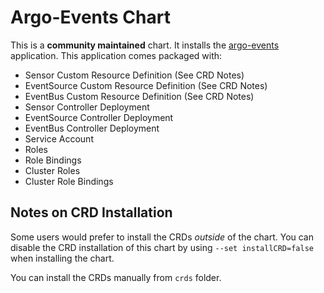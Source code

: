 # Argo-Events Chart

This is a **community maintained** chart. It installs the [argo-events](https://github.com/argoproj/argo-events) application. This application comes packaged with:
- Sensor Custom Resource Definition (See CRD Notes)
- EventSource Custom Resource Definition (See CRD Notes)
- EventBus Custom Resource Definition (See CRD Notes)
- Sensor Controller Deployment
- EventSource Controller Deployment
- EventBus Controller Deployment
- Service Account
- Roles
- Role Bindings
- Cluster Roles
- Cluster Role Bindings

## Notes on CRD Installation

Some users would prefer to install the CRDs _outside_ of the chart. You can disable the CRD installation of this chart by using `--set installCRD=false` when installing the chart.

You can install the CRDs manually from `crds` folder.
